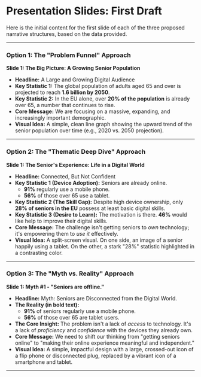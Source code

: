 # Presentation Slides: First Draft

Here is the initial content for the first slide of each of the three proposed narrative structures, based on the data provided.

---

### Option 1: The "Problem Funnel" Approach

**Slide 1: The Big Picture: A Growing Senior Population**

*   **Headline:** A Large and Growing Digital Audience
*   **Key Statistic 1:** The global population of adults aged 65 and over is projected to reach **1.6 billion by 2050**.
*   **Key Statistic 2:** In the EU alone, over **20% of the population** is already over 65, a number that continues to rise.
*   **Core Message:** We are focusing on a massive, expanding, and increasingly important demographic.
*   **Visual Idea:** A simple, clean line graph showing the upward trend of the senior population over time (e.g., 2020 vs. 2050 projection).

---

### Option 2: The "Thematic Deep Dive" Approach

**Slide 1: The Senior's Experience: Life in a Digital World**

*   **Headline:** Connected, But Not Confident
*   **Key Statistic 1 (Device Adoption):** Seniors are already online.
    *   **91%** regularly use a mobile phone.
    *   **56%** of those over 65 use a tablet.
*   **Key Statistic 2 (The Skill Gap):** Despite high device ownership, only **28% of seniors in the EU** possess at least basic digital skills.
*   **Key Statistic 3 (Desire to Learn):** The motivation is there. **46%** would like help to improve their digital skills.
*   **Core Message:** The challenge isn't getting seniors to *own* technology; it's empowering them to *use it* effectively.
*   **Visual Idea:** A split-screen visual. On one side, an image of a senior happily using a tablet. On the other, a stark "28%" statistic highlighted in a contrasting color.

---

### Option 3: The "Myth vs. Reality" Approach

**Slide 1: Myth #1 - "Seniors are offline."**

*   **Headline:** Myth: Seniors are Disconnected from the Digital World.
*   **The Reality (in bold text):**
    *   **91%** of seniors regularly use a mobile phone.
    *   **56%** of those over 65 are tablet users.
*   **The Core Insight:** The problem isn't a lack of *access* to technology. It's a lack of *proficiency* and *confidence* with the devices they already own.
*   **Core Message:** We need to shift our thinking from "getting seniors online" to "making their online experience meaningful and independent."
*   **Visual Idea:** A simple, impactful design with a large, crossed-out icon of a flip phone or disconnected plug, replaced by a vibrant icon of a smartphone and tablet.

---
